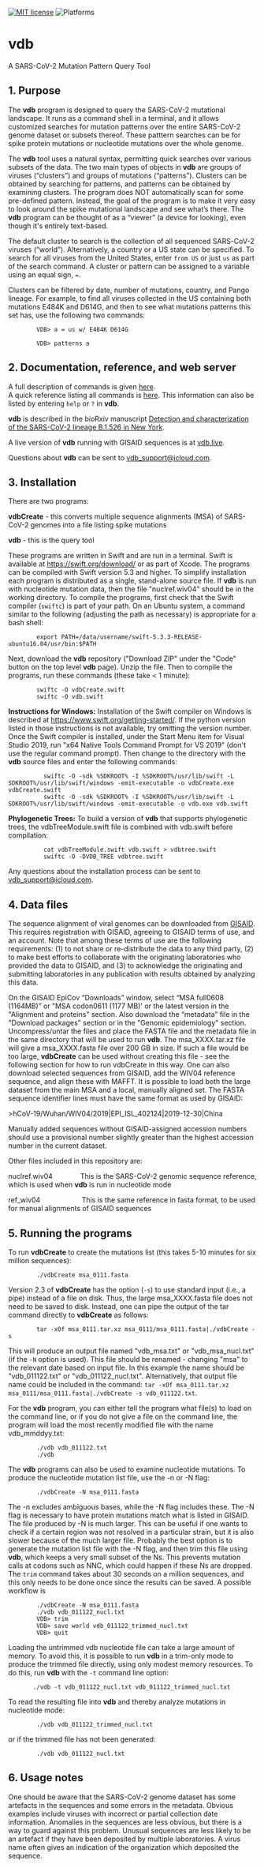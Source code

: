 [![MIT license](https://img.shields.io/badge/License-MIT-blue.svg)](https://opensource.org/licenses/MIT)
![Platforms](https://img.shields.io/badge/platforms-macOS%20%7C%20Linux%20%7C%20Windows-lightgrey)
# vdb
A SARS-CoV-2 Mutation Pattern Query Tool

## 1. Purpose

The **vdb** program is designed to query the SARS-CoV-2 mutational landscape. It runs as a command shell in a terminal, and it allows customized searches for mutation patterns over the entire SARS-CoV-2 genome dataset or subsets thereof. These patttern searches can be for spike protein mutations or nucleotide mutations over the whole genome.

The **vdb** tool uses a natural syntax, permitting quick searches over various subsets of the data. The two main types of objects in **vdb** are groups of viruses (“clusters”) and groups of mutations (“patterns”). Clusters can be obtained by searching for patterns, and patterns can be obtained by examining clusters. The program does NOT automatically scan for some pre-defined pattern. Instead, the goal of the program is to make it very easy to look around the spike mutational landscape and see what’s there. The **vdb** program can be thought of as a “viewer” (a device for looking), even though it's entirely text-based.

The default cluster to search is the collection of all sequenced SARS-CoV-2 viruses (“world”). Alternatively, a country or a US state can be specified.
To search for all viruses from the United States, enter `from US` or just `us` as part of the search command. A cluster or pattern can be assigned to a variable using an equal sign, `=`.
            
Clusters can be filtered by date, number of mutations, country, and Pango lineage. For example, to find all viruses collected in the US containing both mutations E484K and D614G, and then to see what mutations patterns this set has, use the following two commands:

            VDB> a = us w/ E484K D614G

            VDB> patterns a

## 2. Documentation, reference, and web server

A full description of commands is given [here](Documentation.md).  
A quick reference listing all commands is [here](Quick_Reference.md). This information can also be listed by entering `help` or `?` in **vdb**.  

**vdb** is described in the bioRxiv manuscript [Detection and characterization of the SARS-CoV-2 lineage B.1.526 in New York](https://www.biorxiv.org/content/10.1101/2021.02.14.431043v3).  

A live version of **vdb** running with GISAID sequences is at [vdb.live](http://vdb.live).

Questions about **vdb** can be sent to vdb_support@icloud.com.

## 3. Installation

There are two programs:

**vdbCreate** - this converts multiple sequence alignments (MSA) of SARS-CoV-2 genomes into a file listing spike mutations

**vdb** - this is the query tool

These programs are written in Swift and are run in a terminal. Swift is available at https://swift.org/download/ or as part of Xcode. The programs can be compiled with Swift version 5.3 and higher. To simplify installation each program is distributed as a single, stand-alone source file. If **vdb** is run with nucleotide mutation data, then the file "nuclref.wiv04" should be in the working directory.
To compile the programs, first check that the Swift compiler (`swiftc`) is part of your path. On an Ubuntu system, a command similar to the following (adjusting the path as necessary) is appropriate for a bash shell:

            export PATH=/data/username/swift-5.3.3-RELEASE-ubuntu16.04/usr/bin:$PATH

Next, download the **vdb** repository ("Download ZIP" under the "Code" button on the top level **vdb** page). Unzip the file. Then to compile the programs, run these commands (these take < 1 minute):

            swiftc -O vdbCreate.swift
            swiftc -O vdb.swift
            
**Instructions for Windows:** Installation of the Swift compiler on Windows is described at https://www.swift.org/getting-started/. If the python version listed in those instructions is not available, try omitting the version number. Once the Swift compiler is installed, under the Start Menu item for Visual Studio 2019, run "x64 Native Tools Command Prompt for VS 2019" (don't use the regular command prompt). Then change to the directory with the **vdb** source files and enter the following commands:

              swiftc -O -sdk %SDKROOT% -I %SDKROOT%/usr/lib/swift -L SDKROOT%/usr/lib/swift/windows -emit-executable -o vdbCreate.exe vdbCreate.swift
              swiftc -O -sdk %SDKROOT% -I %SDKROOT%/usr/lib/swift -L SDKROOT%/usr/lib/swift/windows -emit-executable -o vdb.exe vdb.swift

**Phylogenetic Trees:** To build a version of **vdb** that supports phylogenetic trees, the vdbTreeModule.swift file is combined with vdb.swift before compilation:

              cat vdbTreeModule.swift vdb.swift > vdbtree.swift
              swiftc -O -DVDB_TREE vdbtree.swift

Any questions about the installation process can be sent to vdb_support@icloud.com.

## 4. Data files

The sequence alignment of viral genomes can be downloaded from [GISAID](https://www.gisaid.org). This requires registration with GISAID, agreeing to GISAID terms of use, and an account. Note that among these terms of use are the following requirements: (1) to not share or re-distribute the data to any third party, (2) to make best efforts to collaborate with the originating laboratories who provided the data to GISAID, and (3) to acknowledge the originating and submitting laboratories in any publication with results obtained by analyzing this data.  

On the GISAID EpiCov “Downloads” window, select “MSA full0608 (1164MB)” or "MSA codon0611 (1177 MB)' or the latest version in the "Alignment and proteins" section.
Also download the “metadata” file in the "Download packages" section or in the "Genomic epidemiology" section. Uncompress/untar the files and place the FASTA file and the metadata file in the same directory that will be used to run **vdb**. The msa_XXXX.tar.xz file will give a msa_XXXX.fasta file over 200 GB in size. If such a file would be too large, **vdbCreate** can be used without creating this file - see the following section for how to run vdbCreate in this way. One can also download selected sequences from GISAID, add the WIV04 reference sequence, and align these with MAFFT. It is possible to load both the large dataset from the main MSA and a local, manually aligned set. The FASTA sequence identifier lines must have the same format as used by GISAID:

\>hCoV-19/Wuhan/WIV04/2019|EPI_ISL_402124|2019-12-30|China

Manually added sequences without GISAID-assigned accession numbers should use a provisional number slightly greater than the highest accession number in the current dataset.

Other files included in this repository are:

nuclref.wiv04    This is the SARS-CoV-2 genomic sequence reference, which is used when **vdb** is run in nucleotide mode

ref_wiv04      This is the same reference in fasta format, to be used for manual alignments of GISAID sequences

## 5. Running the programs

To run **vdbCreate** to create the mutations list (this takes 5-10 minutes for six million sequences):

            ./vdbCreate msa_0111.fasta

Version 2.3 of **vdbCreate** has the option (`-s`) to use standard input (i.e., a pipe) instead of a file on disk. Thus, the large msa_XXXX.fasta file does not need to be saved to disk. Instead, one can pipe the output of the tar command directly to **vdbCreate** as follows:

            tar -xOf msa_0111.tar.xz msa_0111/msa_0111.fasta|./vdbCreate -s

This will produce an output file named "vdb_msa.txt" or "vdb_msa_nucl.txt" (if the `-N` option is used). This file should be renamed - changing "msa" to the relevant date based on input file. In this example the name should be "vdb_011122.txt" or "vdb_011122_nucl.txt". Alternatively, that output file name could be included in the command: `tar -xOf msa_0111.tar.xz msa_0111/msa_0111.fasta|./vdbCreate -s vdb_011122.txt`.

For the **vdb** program, you can either tell the program what file(s) to load on the command line, or if you do not give a file on the command line, the program will load the most recently modified file with the name vdb_mmddyy.txt:

            ./vdb vdb_011122.txt
            ./vdb

The **vdb** programs can also be used to examine nucleotide mutations. To produce the nucleotide mutation list file, use the -n or -N flag:

            ./vdbCreate -N msa_0111.fasta

The -n excludes ambiguous bases, while the -N flag includes these. The -N flag is necessary to have protein mutations match what is listed in GISAID. The file produced by -N is much larger. This can be useful if one wants to check if a certain region was not resolved in a particular strain, but it is also slower because of the much larger file. Probably the best option is to generate the mutation list file with the -N flag, and then trim this file using **vdb**, which keeps a very small subset of the Ns. This prevents mutation calls at codons such as NNC, which could happen if these Ns are dropped. The `trim` command takes about 30 seconds on a million sequences, and this only needs to be done once since the results can be saved. A possible workflow is  

            ./vdbCreate -N msa_0111.fasta  
            ./vdb vdb_011122_nucl.txt  
            VDB> trim  
            VDB> save world vdb_011122_trimmed_nucl.txt  
            VDB> quit  

Loading the untrimmed vdb nucleotide file can take a large amount of memory. To avoid this, it is possible to run **vdb** in a trim-only mode to produce the trimmed file directly, using only modest memory resources. To do this, run **vdb** with the `-t` command line option:

           ./vdb -t vdb_011122_nucl.txt vdb_011122_trimmed_nucl.txt

To read the resulting file into **vdb** and thereby analyze mutations in nucleotide mode:

            ./vdb vdb_011122_trimmed_nucl.txt
 
or if the trimmed file has not been generated:
 
            ./vdb vdb_011122_nucl.txt 

## 6. Usage notes

One should be aware that the SARS-CoV-2 genome dataset has some artefacts in the sequences and some errors in the metadata. Obvious examples include viruses with incorrect or partial collection date information. Anomalies in the sequences are less obvious, but there is a way to guard against this problem. Unusual sequences are less likely to be an artefact if they have been deposited by multiple laboratories. A virus name often gives an indication of the organization which deposited the sequence.
